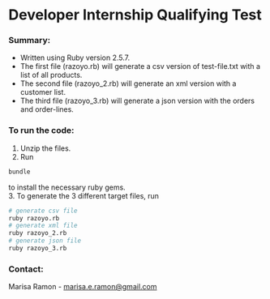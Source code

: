 # Developer Internship Qualifying Test

### Summary:
* Written using Ruby version 2.5.7.
* The first file (razoyo.rb) will generate a csv version of test-file.txt with a list of all products.
* The second file (razoyo_2.rb) will generate an xml version with a customer list.
* The third file (razoyo_3.rb) will generate a json version with the orders and order-lines. 

### To run the code:

1. Unzip the files.
2. Run 
```sh
bundle
```
to install the necessary ruby gems. <br>
3. To generate the 3 different target files, run
```sh
# generate csv file
ruby razoyo.rb
# generate xml file
ruby razoyo_2.rb
# generate json file
ruby razoyo_3.rb
```
### Contact:
Marisa Ramon - marisa.e.ramon@gmail.com
